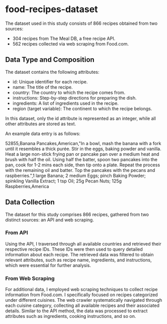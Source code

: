 # food-recipes-dataset

The dataset used in this study consists of 866 recipes obtained from two sources:

- 304 recipes from The Meal DB, a free recipe API.
- 562 recipes collected via web scraping from Food.com.

## Data Type and Composition

The dataset contains the following attributes:

- id: Unique identifier for each recipe.
- name: The title of the recipe.
- country: The country to which the recipe comes from.
- instructions: Step-by-step directions for preparing the dish.
- ingredients: A list of ingredients used in the recipe.
- region (target variable): The continent to which the recipe belongs.

In this dataset, only the id attribute is represented as an integer, while all other attributes are stored as text.

An example data entry is as follows:

52855,Banana Pancakes,American,"In a bowl, mash the banana with a fork until it resembles a thick purée. Stir in the eggs, baking powder and vanilla. Heat a large non-stick frying pan or pancake pan over a medium heat and brush with half the oil. Using half the batter, spoon two pancakes into the pan, cook for 1-2 mins each side, then tip onto a plate. Repeat the process with the remaining oil and batter. Top the pancakes with the pecans and raspberries.",1 large Banana; 2 medium Eggs; pinch Baking Powder; spinkling Vanilla Extract; 1 tsp Oil; 25g Pecan Nuts; 125g Raspberries,America

## Data Collection

The dataset for this study comprises 866 recipes, gathered from two distinct sources: an API and web scraping.

### From API

Using the API, I traversed through all available countries and retrieved their respective recipe IDs. These IDs were then used to query detailed information about each recipe. The retrieved data was filtered to obtain relevant attributes, such as recipe name, ingredients, and instructions, which were essential for further analysis.

### From Web Scraping

For additional data, I employed web scraping techniques to collect recipe information from Food.com. I specifically focused on recipes categorized under different cuisines. The web crawler systematically navigated through each cuisine category, collecting all available recipes and their associated details. Similar to the API method, the data was processed to extract attributes such as ingredients, cooking instructions, and so on.
